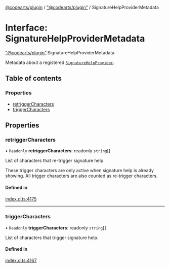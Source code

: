 [@codearts/plugin](../README.md) / ["@codearts/plugin"](../modules/_codearts_plugin_.md) / SignatureHelpProviderMetadata

# Interface: SignatureHelpProviderMetadata

["@codearts/plugin"](../modules/_codearts_plugin_.md).SignatureHelpProviderMetadata

Metadata about a registered [`SignatureHelpProvider`](codearts_plugin_.SignatureHelpProvider.md).

## Table of contents

### Properties

- [retriggerCharacters](codearts_plugin_.SignatureHelpProviderMetadata.md#retriggercharacters)
- [triggerCharacters](codearts_plugin_.SignatureHelpProviderMetadata.md#triggercharacters)

## Properties

### retriggerCharacters

• `Readonly` **retriggerCharacters**: readonly `string`[]

List of characters that re-trigger signature help.

These trigger characters are only active when signature help is already showing. All trigger characters
are also counted as re-trigger characters.

#### Defined in

[index.d.ts:4175](https://github.com/huaweicloud/cloudide-plugin-api/blob/4d28848/index.d.ts#L4175)

___

### triggerCharacters

• `Readonly` **triggerCharacters**: readonly `string`[]

List of characters that trigger signature help.

#### Defined in

[index.d.ts:4167](https://github.com/huaweicloud/cloudide-plugin-api/blob/4d28848/index.d.ts#L4167)
